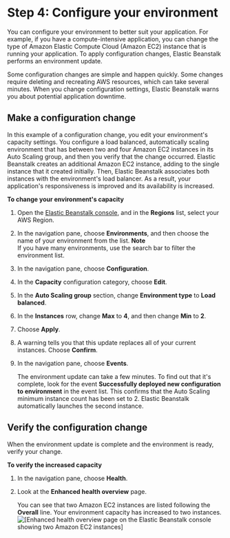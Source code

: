 # Step 4: Configure your environment<a name="GettingStarted.EditConfig"></a>

You can configure your environment to better suit your application\. For example, if you have a compute\-intensive application, you can change the type of Amazon Elastic Compute Cloud \(Amazon EC2\) instance that is running your application\. To apply configuration changes, Elastic Beanstalk performs an environment update\.

Some configuration changes are simple and happen quickly\. Some changes require deleting and recreating AWS resources, which can take several minutes\. When you change configuration settings, Elastic Beanstalk warns you about potential application downtime\. 

## Make a configuration change<a name="GettingStarted.EditConfig.Edit"></a>

In this example of a configuration change, you edit your environment's capacity settings\. You configure a load balanced, automatically scaling environment that has between two and four Amazon EC2 instances in its Auto Scaling group, and then you verify that the change occurred\. Elastic Beanstalk creates an additional Amazon EC2 instance, adding to the single instance that it created initially\. Then, Elastic Beanstalk associates both instances with the environment's load balancer\. As a result, your application's responsiveness is improved and its availability is increased\.

**To change your environment's capacity**

1. Open the [Elastic Beanstalk console](https://console.aws.amazon.com/elasticbeanstalk), and in the **Regions** list, select your AWS Region\.

1. In the navigation pane, choose **Environments**, and then choose the name of your environment from the list\.
**Note**  
If you have many environments, use the search bar to filter the environment list\.

1. In the navigation pane, choose **Configuration**\.

1. In the **Capacity** configuration category, choose **Edit**\.

1. In the **Auto Scaling group** section, change **Environment type** to **Load balanced**\.

1. In the **Instances** row, change **Max** to **4**, and then change **Min** to **2**\.

1. Choose **Apply**\.

1. A warning tells you that this update replaces all of your current instances\. Choose **Confirm**\.

1. In the navigation pane, choose **Events**\.

   The environment update can take a few minutes\. To find out that it's complete, look for the event **Successfully deployed new configuration to environment** in the event list\. This confirms that the Auto Scaling minimum instance count has been set to 2\. Elastic Beanstalk automatically launches the second instance\. 

## Verify the configuration change<a name="GettingStarted.EditConfig.Verify"></a>

When the environment update is complete and the environment is ready, verify your change\.

**To verify the increased capacity**

1. In the navigation pane, choose **Health**\.

1. Look at the **Enhanced health overview** page\.

   You can see that two Amazon EC2 instances are listed following the **Overall** line\. Your environment capacity has increased to two instances\.  
![\[Enhanced health overview page on the Elastic Beanstalk console showing two Amazon EC2 instances\]](http://docs.aws.amazon.com/elasticbeanstalk/latest/dg/images/gettingstarted-health.png)